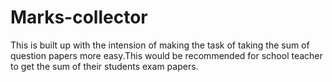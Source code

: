 # Marks-collector
This is built up with the intension of making the task of taking the sum of question papers more easy.This would be recommended for school teacher to get the sum of their students exam papers.
